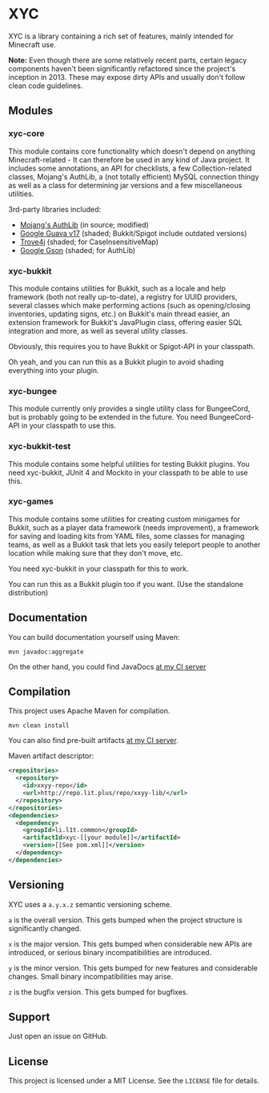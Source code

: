 XYC
====
XYC is a library containing a rich set of features, mainly intended for Minecraft use. 

**Note:** Even though there are some relatively recent parts,
certain legacy components haven't been significantly refactored
since the project's inception in 2013. These may expose dirty 
APIs and usually don't follow clean code guidelines.

Modules
--------
### xyc-core
This module contains core functionality which doesn't depend on anything Minecraft-related - It can therefore be used in any kind of Java project.
It includes some annotations, an API for checklists, a few Collection-related classes, Mojang's AuthLib, a (not totally efficient) MySQL connection
thingy as well as a class for determining jar versions and a few miscellaneous utilities.

3rd-party libraries included:
 - [Mojang's AuthLib](http://github.com/Mojang/AuthLib) (in source; modified)
 - [Google Guava v17](https://code.google.com/p/guava-libraries/) (shaded; Bukkit/Spigot include outdated versions)
 - [Trove4j](http://trove.starlight-systems.com/) (shaded; for CaseInsensitiveMap)
 - [Google Gson](https://code.google.com/p/google-gson/) (shaded; for AuthLib)

### xyc-bukkit
This module contains utilities for Bukkit, such as a locale and help framework (both not really up-to-date), a registry
for UUID providers, several classes which make performing actions (such as opening/closing inventories, updating signs, etc.)
on Bukkit's main thread easier, an extension framework for Bukkit's JavaPlugin class, offering easier SQL integration and more,
as well as several utility classes.

Obviously, this requires you to have Bukkit or Spigot-API in your classpath.

Oh yeah, and you can run this as a Bukkit plugin to avoid shading everything into your plugin.

### xyc-bungee
This module currently only provides a single utility class for BungeeCord, but is probably going to be extended in the
future. You need BungeeCord-API in your classpath to use this.

### xyc-bukkit-test
This module contains some helpful utilities for testing Bukkit plugins. You need xyc-bukkit, JUnit 4 and Mockito in your
classpath to be able to use this.

### xyc-games
This module contains some utilities for creating custom minigames for Bukkit, such as a player data framework (needs
improvement), a framework for saving and loading kits from YAML files, some classes for managing teams, as well as
a Bukkit task that lets you easily teleport people to another location while making sure that they don't move, etc.

You need xyc-bukkit in your classpath for this to work.

You can run this as a Bukkit plugin too if you want. (Use the standalone distribution)

Documentation
-------------
You can build documentation yourself using Maven:
````
mvn javadoc:aggregate
````
On the other hand, you could find JavaDocs [at my CI server](https://ci.lit.plus/job/literalplus/job/xyc/job/master/Javadocs/)

Compilation
-----------
This project uses Apache Maven for compilation.

````
mvn clean install
````
You can also find pre-built artifacts [at my CI server](https://ci.lit.plus/job/literalplus/job/xyc/job/master/).

Maven artifact descriptor:

````xml
<repositories>
  <repository>
    <id>xxyy-repo</id>
    <url>http://repo.lit.plus/repo/xxyy-lib/</url>
  </repository>
</repositories>
<dependencies>
  <dependency>
    <groupId>li.l1t.common</groupId>
    <artifactId>xyc-[[your module]]</artifactId>
    <version>[[See pom.xml]]</version>
  </dependency>
</dependencies>
````

Versioning
----------
XYC uses a `a.y.x.z` semantic versioning scheme.

`a` is the overall version. This gets bumped when the project structure is significantly changed.

`x` is the major version. This gets bumped when considerable new APIs are introduced, or serious binary incompatibilities are introduced.

`y` is the minor version. This gets bumped for new features and considerable changes. Small binary incompatibilities may arise.

`z` is the bugfix version. This gets bumped for bugfixes.

Support
-------

Just open an issue on GitHub.

License
-------

This project is licensed under a MIT License.
See the `LICENSE` file for details.
